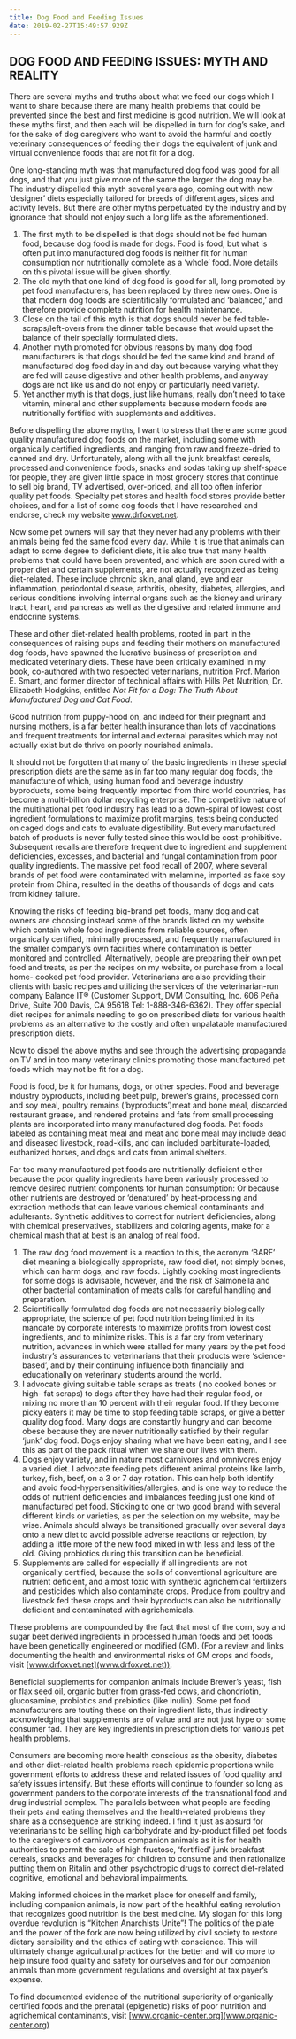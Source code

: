 ```yaml
---
title: Dog Food and Feeding Issues
date: 2019-02-27T15:49:57.929Z
---
```

## DOG FOOD AND FEEDING ISSUES: MYTH AND REALITY

There are several myths and truths about what we feed our dogs which I want to share because there are many health problems that could be prevented since the best and first medicine is good nutrition. We will look at these myths first, and then each will be dispelled in turn for dog’s sake, and for the sake of dog caregivers who want to avoid the harmful and costly veterinary consequences of feeding their dogs the equivalent of junk and virtual convenience foods that are not fit for a dog.

One long-standing myth was that manufactured dog food was good for all dogs, and that you just give more of the same the larger the dog may be. The industry dispelled this myth several years ago, coming out with new ‘designer’ diets especially tailored for breeds of different ages, sizes and activity levels. But there are other myths perpetuated by the industry and by ignorance that should not enjoy such a long life as the aforementioned.

1. The first myth to be dispelled is that dogs should not be fed human food, because dog food is made for dogs. Food is food, but what is often put into manufactured dog foods is neither fit for human consumption nor nutritionally complete as a ‘whole’ food. More details on this pivotal issue will be given shortly.
2. The old myth that one kind of dog food is good for all, long promoted by pet food manufacturers, has been replaced by three new ones. One is that modern dog foods are scientifically formulated and ‘balanced,’ and therefore provide complete nutrition for health maintenance.
3. Close on the tail of this myth is that dogs should never be fed table-scraps/left-overs from the dinner table because that would upset the balance of their specially formulated diets.
4. Another myth promoted for obvious reasons by many dog food manufacturers is that dogs should be fed the same kind and brand of manufactured dog food day in and day out because varying what they are fed will cause digestive and other health problems, and anyway dogs are not like us and do not enjoy or particularly need variety.
5. Yet another myth is that dogs, just like humans, really don’t need to take vitamin, mineral and other supplements because modern foods are nutritionally fortified with supplements and additives.  

Before dispelling the above myths, I want to stress that there are some good quality manufactured dog foods on the market, including some with organically certified ingredients, and ranging from raw and freeze-dried to canned and dry. Unfortunately, along with all the junk breakfast cereals, processed and convenience foods, snacks and sodas taking up shelf-space for people, they are given little space in most grocery stores that continue to sell big brand, TV advertised, over-priced, and all too often inferior quality pet foods. Specialty pet stores and health food stores provide better choices, and for a list of some dog foods that I have researched and endorse, check my website www.drfoxvet.net.

Now some pet owners will say that they never had any problems with their animals being fed the same food every day. While it is true that animals can adapt to some degree to deficient diets, it is also true that many health problems that could have been prevented, and which are soon cured with a proper diet and certain supplements, are not actually recognized as being diet-related. These include chronic skin, anal gland, eye and ear inflammation, periodontal disease, arthritis, obesity, diabetes, allergies, and serious conditions involving internal organs such as the kidney and urinary tract, heart, and pancreas as well as the digestive and related immune and endocrine systems.

 These and other diet-related health problems, rooted in part in the consequences of raising pups and feeding their mothers on manufactured dog foods, have spawned the lucrative business of prescription and medicated veterinary diets. These have been critically examined in my book, co-authored with two respected veterinarians, nutrition Prof. Marion E. Smart, and former director of technical affairs with Hills Pet Nutrition, Dr. Elizabeth Hodgkins, entitled _Not Fit for a Dog: The Truth About Manufactured Dog and Cat Food_.

Good nutrition from puppy-hood on, and indeed for their pregnant and nursing mothers, is a far better health insurance than lots of vaccinations and frequent treatments for internal and external parasites which may not actually exist but do thrive on poorly nourished animals.

It should not be forgotten that many of the basic ingredients in these special prescription diets are the same as in far too many regular dog foods, the manufacture of which, using human food and beverage industry byproducts, some being frequently imported from third world countries, has become a multi-billion dollar recycling enterprise. The competitive nature of the multinational pet food industry has lead to a down-spiral of lowest cost ingredient formulations to maximize profit margins, tests being conducted on caged dogs and cats to evaluate digestibility. But every manufactured batch of products is never fully tested since this would be cost-prohibitive. Subsequent recalls are therefore frequent due to ingredient and supplement deficiencies, excesses, and bacterial and fungal contamination from poor quality ingredients. The massive pet food recall of 2007, where several brands of pet food were contaminated with melamine, imported as fake soy protein from China, resulted in the deaths of thousands of dogs and cats from kidney failure.

Knowing the risks of feeding big-brand pet foods, many dog and cat owners are choosing instead some of the brands listed on my website which contain whole food ingredients from reliable sources, often organically certified, minimally processed, and frequently manufactured in the smaller company’s own facilities where contamination is better monitored and controlled. Alternatively, people are preparing their own pet food and treats, as per the recipes on my website, or purchase from a local home- cooked pet food provider. Veterinarians are also providing their clients with basic recipes and utilizing the services of  the veterinarian-run company Balance IT®  (Customer Support, DVM Consulting, Inc. 606 Peña Drive, Suite 700 Davis, CA 95618 Tel: 1-888-346-6362). They offer special diet recipes for animals needing to go on prescribed diets for various health problems as an alternative to the costly and often unpalatable manufactured prescription diets.  

Now to dispel the above myths and see through the advertising propaganda on TV and in too many veterinary clinics promoting those manufactured pet foods which may not be fit for a dog.

Food is food, be it for humans, dogs, or other species. Food and beverage industry byproducts, including beet pulp, brewer’s grains, processed corn and soy meal,  poultry remains (‘byproducts’)meat and bone meal, discarded restaurant grease, and rendered proteins and fats from small processing plants are incorporated into many manufactured dog foods. Pet foods labeled as containing meat meal and meat and bone meal may include dead and diseased livestock, road-kills, and can included barbiturate-loaded, euthanized horses, and dogs and cats from animal shelters.

Far too many manufactured pet foods are nutritionally deficient either because the poor quality ingredients have been variously processed to remove desired nutrient components for human consumption: Or because other nutrients are destroyed or ‘denatured’ by heat-processing and extraction methods that can leave various chemical contaminants and adulterants. Synthetic additives to correct for nutrient deficiencies, along with chemical preservatives, stabilizers and coloring agents, make for a chemical mash that at best is an analog of real food.

1. The raw dog food movement is a reaction to this, the acronym ‘BARF’ diet meaning a biologically appropriate, raw food diet, not simply bones, which can harm dogs, and raw foods. Lightly cooking most ingredients for some dogs is advisable, however, and the risk of Salmonella and other bacterial contamination of meats calls for careful handling and preparation.
2. Scientifically formulated dog foods are not necessarily biologically appropriate, the science of pet food nutrition being limited in its mandate by corporate interests to maximize profits from lowest cost ingredients, and to minimize risks. This is a far cry from veterinary nutrition, advances in which were stalled for many years by the pet food industry’s assurances to veterinarians that their products were ‘science-based’, and by their continuing influence both financially and educationally on veterinary students around the world.  
3. I advocate giving suitable table scraps as treats ( no cooked bones or high- fat scraps) to dogs after they have had their regular food, or mixing no more than 10 percent with their regular food. If they become picky eaters it may be time to stop feeding table scraps, or give a better quality dog food. Many dogs are constantly hungry and can become obese because they are never nutritionally satisfied by their regular ‘junk’ dog food. Dogs enjoy sharing what we have been eating, and I see this as part of the pack ritual when we share our lives with them.
4. Dogs enjoy variety, and in nature most carnivores and omnivores enjoy a varied diet. I advocate feeding pets different animal proteins like lamb, turkey, fish, beef, on a 3 or 7 day rotation. This can help both identify and avoid food-hypersensitivities/allergies, and is one way to reduce the odds of nutrient deficiencies and imbalances feeding just one kind of manufactured pet food. Sticking to one or two good brand with several different kinds or varieties, as per the selection on my website, may be wise. Animals should always be transitioned gradually over several days onto a new diet to avoid possible adverse reactions or rejection, by adding a little more of the new food mixed in with less and less of the old. Giving probiotics during this transition can be beneficial.
5. Supplements are called for especially if all ingredients are not organically certified, because the soils of conventional agriculture are nutrient deficient, and almost toxic with synthetic agrichemical fertilizers and pesticides which also contaminate crops. Produce from poultry and livestock fed these crops and their byproducts can also be nutritionally deficient and contaminated with agrichemicals.

These problems are compounded by the fact that most of the corn, soy and sugar beet derived ingredients in processed human foods and pet foods have been genetically engineered or modified (GM). (For a review and links documenting the health and environmental risks of GM crops and foods, visit [www.drfoxvet.net](www.drfoxvet.net)).

Beneficial supplements for companion animals include Brewer’s yeast, fish or flax seed oil, organic butter from grass-fed cows, and chondriotin, glucosamine, probiotics and prebiotics (like inulin). Some pet food manufacturers are touting these on their ingredient lists, thus indirectly acknowledging that supplements are of value and are not just hype or some consumer fad. They are key ingredients in prescription diets for various pet health problems.

Consumers are becoming more health conscious as the obesity, diabetes and other diet-related health problems reach epidemic proportions while government efforts to address these and related issues of food quality and safety issues intensify. But these efforts will continue to founder so long as government panders to the corporate interests of the transnational food and drug industrial complex. The parallels between what people are feeding their pets and eating themselves and the health-related problems they share as a consequence are striking indeed. I find it just as absurd for veterinarians to be selling high carbohydrate and by-product filled pet foods to the caregivers of carnivorous companion animals as it is for health authorities to permit the sale of high fructose, ‘fortified’ junk breakfast cereals, snacks and beverages for children to consume and then rationalize putting them on Ritalin and other psychotropic drugs to correct diet-related cognitive, emotional and behavioral impairments.

Making informed choices in the market place for oneself and family, including companion animals, is now part of the healthful eating revolution that recognizes good nutrition is the best medicine. My slogan for this long overdue revolution is “Kitchen Anarchists Unite”! The politics of the plate and the power of the fork are now being utilized by civil society to restore dietary sensibility and the ethics of eating with conscience. This will ultimately change agricultural practices for the better and will do more to help insure food quality and safety for ourselves and for our companion animals than more government regulations and oversight at tax payer’s expense.

To find documented evidence of the nutritional superiority of organically certified foods and the prenatal (epigenetic) risks of poor nutrition and agrichemical contaminants, visit [www.organic-center.org](www.organic-center.org)

